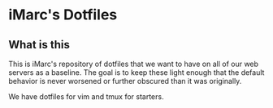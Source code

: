 iMarc's Dotfiles
================

What is this
------------

This is iMarc's repository of dotfiles that we want to have on all of our web
servers as a baseline. The goal is to keep these light enough that the default
behavior is never worsened or further obscured than it was originally.

We have dotfiles for vim and tmux for starters.